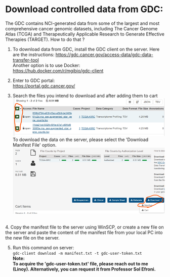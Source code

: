 # Download controlled data from GDC:
The GDC contains NCI-generated data from some of the largest and most comprehensive cancer genomic datasets, including The Cancer Genome Atlas (TCGA) and Therapeutically Applicable Research to Generate Effective Therapies (TARGET).
How to do that ?
1.	To download data from GDC, install the GDC client on the server. Here are the instructions:
https://gdc.cancer.gov/access-data/gdc-data-transfer-tool
<br> Another option is to use Docker: <br> https://hub.docker.com/r/mgibio/gdc-client

2. Enter to GDC portal: <br>
https://portal.gdc.cancer.gov/

3. Search the files you intend to download and after adding them to cart
![alt text](gdc1.png) <br>
To download the data on the server, please select the 'Download Manifest File' option. 
![alt text](gdc2.png)
<br>
4.	Copy the manifest file to the server using WinSCP, or create a new file on the server and paste the content of the manifest file from your local PC into the new file on the server.

5.	Run this command on server: <br>
`gdc-client download -m manifest.txt -t gdc-user-token.txt` <br>
**Note: <br> To acquire the 'gdc-user-token.txt' file, please reach out to me (Linoy). Alternatively, you can request it from Professor Sol Efroni.**

